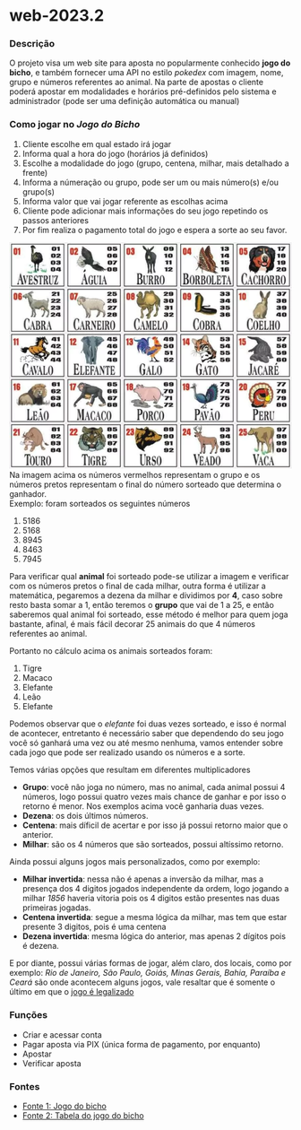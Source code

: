 # web-2023.2

### Descrição
O projeto visa um web site para aposta no popularmente conhecido **jogo do bicho**, e também fornecer uma API no estilo *pokedex* com imagem, nome, grupo e números referentes ao animal. Na parte de apostas o cliente poderá apostar em modalidades e horários pré-definidos pelo sistema e administrador (pode ser uma definição automática ou manual)

### Como jogar no *Jogo do Bicho*
  1. Cliente escolhe em qual estado irá jogar
  2. Informa qual a hora do jogo (horários já definidos)
  3. Escolhe a modalidade do jogo (grupo, centena, milhar, mais detalhado a frente)
  4. Informa a númeração ou grupo, pode ser um ou mais número(s) e/ou grupo(s)
  5. Informa valor que vai jogar referente as escolhas acima
  6. Cliente pode adicionar mais informações do seu jogo repetindo os passos anteriores
  7. Por fim realiza o pagamento total do jogo e espera a sorte ao seu favor.

![Tabela jogo do bicho](assets/tabela_jogo-bicho.webp)
Na imagem acima os números vermelhos representam o grupo e os números pretos representam o final do número sorteado que determina o ganhador.<br>
Exemplo: foram sorteados os seguintes números
1. 5186
2. 5168
3. 8945
4. 8463
5. 7945

Para verificar qual **animal** foi sorteado pode-se utilizar a imagem e verificar com os números pretos o final de cada milhar, outra forma é utilizar a matemática, pegaremos a dezena da milhar e dividimos por **4**, caso sobre resto basta somar a 1, então teremos o **grupo** que vai de 1 a 25, e então saberemos qual animal foi sorteado, esse método é melhor para quem joga bastante, afinal, é mais fácil decorar 25 animais do que 4 números referentes ao animal.

Portanto no cálculo acima os animais sorteados foram:
1. Tigre
2. Macaco
3. Elefante
4. Leão
5. Elefante

Podemos observar que o *elefante* foi duas vezes sorteado, e isso é normal de acontecer, entretanto é necessário saber que dependendo do seu jogo você só ganhará uma vez ou até mesmo nenhuma, vamos entender sobre cada jogo que pode ser realizado usando os números e a sorte.

Temos várias opções que resultam em diferentes multiplicadores
- **Grupo**: você não joga no número, mas no animal, cada animal possui 4 números, logo possui quatro vezes mais chance de ganhar e por isso o retorno é menor. Nos exemplos acima você ganharia duas vezes.
- **Dezena**: os dois últimos números.
- **Centena**: mais díficil de acertar e por isso já possui retorno maior que o anterior.
- **Milhar**: são os 4 números que são sorteados, possui altíssimo retorno.

Ainda possui alguns jogos mais personalizados, como por exemplo:
- **Milhar invertida**: nessa não é apenas a inversão da milhar, mas a presença dos 4 digitos jogados independente da ordem, logo jogando a milhar *1856* haveria vitoria pois os 4 digitos estão presentes nas duas primeiras jogadas.
- **Centena invertida**: segue a mesma lógica da milhar, mas tem que estar presente 3 digitos, pois é uma centena
- **Dezena invertida**: mesma lógica do anterior, mas apenas 2 dígitos pois é dezena.

E por diante, possui várias formas de jogar, além claro, dos locais, como por exemplo: *Rio de Janeiro, São Paulo, Goiás, Minas Gerais, Bahia, Paraíba e Ceará* são onde acontecem alguns jogos, vale resaltar que é somente o último em que o [jogo é legalizado](https://g1.globo.com/ce/ceara/noticia/2021/11/05/justica-do-ceara-autoriza-exploracao-do-jogo-do-bicho.ghtml)


### Funções
- Criar e acessar conta
- Pagar aposta via PIX (única forma de pagamento, por enquanto)
- Apostar
- Verificar aposta

<!-- ### Rotas
#### Da aplicação
#### Da API -->

### Fontes
<!-- ![Modelagem do banco de dados]() -->
- [Fonte 1: Jogo do bicho](http://basilio.fundaj.gov.br/pesquisaescolar/index.php?option=com_content&id=387)
- [Fonte 2: Tabela do jogo do bicho](http://basilio.fundaj.gov.br/pesquisaescolar/index.php?option=com_content&id=387)